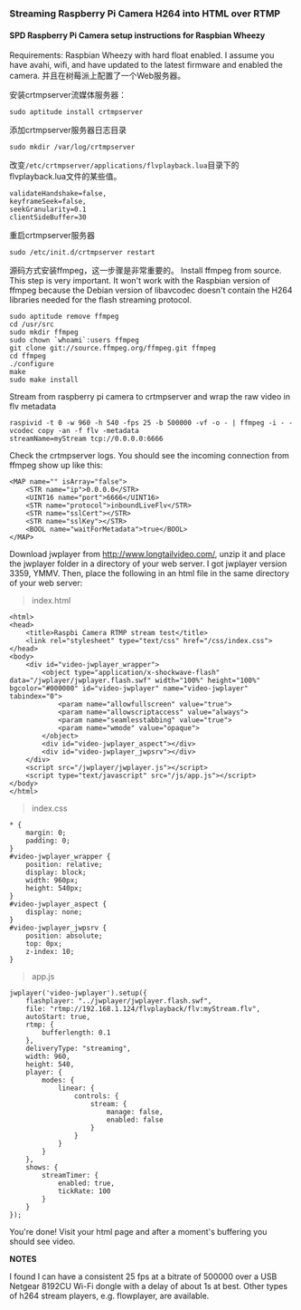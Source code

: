 ### Streaming Raspberry Pi Camera H264 into HTML over RTMP

#### SPD Raspberry Pi Camera setup instructions for Raspbian Wheezy

Requirements: Raspbian Wheezy with hard float enabled. I assume you have avahi, wifi, and have updated to the latest 
firmware and enabled the camera. 并且在树莓派上配置了一个Web服务器。

安装crtmpserver流媒体服务器：

    sudo aptitude install crtmpserver

添加crtmpserver服务器日志目录

    sudo mkdir /var/log/crtmpserver

改变<code>/etc/crtmpserver/applications/flvplayback.lua</code>目录下的flvplayback.lua文件的某些值。

    validateHandshake=false,
    keyframeSeek=false,
    seekGranularity=0.1
    clientSideBuffer=30

重启crtmpserver服务器

    sudo /etc/init.d/crtmpserver restart

源码方式安装ffmpeg，这一步骤是非常重要的。
Install ffmpeg from source. This step is very important. It won't work with the Raspbian version of ffmpeg because the 
Debian version of libavcodec doesn't contain the H264 libraries needed for the flash streaming protocol.

    sudo aptitude remove ffmpeg
    cd /usr/src
    sudo mkdir ffmpeg
    sudo chown `whoami`:users ffmpeg
    git clone git://source.ffmpeg.org/ffmpeg.git ffmpeg
    cd ffmpeg
    ./configure
    make
    sudo make install

Stream from raspberry pi camera to crtmpserver and wrap the raw video in flv metadata

    raspivid -t 0 -w 960 -h 540 -fps 25 -b 500000 -vf -o - | ffmpeg -i - -vcodec copy -an -f flv -metadata 
    streamName=myStream tcp://0.0.0.0:6666

Check the crtmpserver logs. You should see the incoming connection from ffmpeg show up like this:

    <MAP name="" isArray="false">
        <STR name="ip">0.0.0.0</STR>
        <UINT16 name="port">6666</UINT16>
        <STR name="protocol">inboundLiveFlv</STR>
        <STR name="sslCert"></STR>
        <STR name="sslKey"></STR>
        <BOOL name="waitForMetadata">true</BOOL>
    </MAP>

Download jwplayer from http://www.longtailvideo.com/, unzip it and place the jwplayer folder in a directory of your 
web server. I got jwplayer version 3359, YMMV. Then, place the following in an html file in the same directory of 
your web server:
    
> index.html

    <html>
    <head>
        <title>Raspbi Camera RTMP stream test</title>
    	<link rel="stylesheet" type="text/css" href="/css/index.css">
    </head>
    <body>
    	<div id="video-jwplayer_wrapper">
    		<object type="application/x-shockwave-flash" data="/jwplayer/jwplayer.flash.swf" width="100%" height="100%" bgcolor="#000000" id="video-jwplayer" name="video-jwplayer" tabindex="0">
    			<param name="allowfullscreen" value="true">
    			<param name="allowscriptaccess" value="always">
    			<param name="seamlesstabbing" value="true">
    			<param name="wmode" value="opaque">
    		</object>
    		<div id="video-jwplayer_aspect"></div>
    		<div id="video-jwplayer_jwpsrv"></div>
    	</div>
    	<script src="/jwplayer/jwplayer.js"></script>
    	<script type="text/javascript" src="/js/app.js"></script>
    </body>
    </html>
    
> index.css

    * {
        margin: 0;
    	padding: 0;
    }
    #video-jwplayer_wrapper {
    	position: relative;
    	display: block;
    	width: 960px;
    	height: 540px;
    }
    #video-jwplayer_aspect {
    	display: none;
    }
    #video-jwplayer_jwpsrv {
    	position: absolute;
    	top: 0px;
    	z-index: 10;
    }
    
> app.js

    jwplayer('video-jwplayer').setup({
        flashplayer: "../jwplayer/jwplayer.flash.swf",
    	file: "rtmp://192.168.1.124/flvplayback/flv:myStream.flv",
    	autoStart: true,
    	rtmp: {
    		bufferlength: 0.1
    	},
    	deliveryType: "streaming",
    	width: 960,
    	height: 540,
    	player: {
    		modes: {
    			linear: {
    				controls: {
    					stream: {
    						manage: false,
    						enabled: false
    					}
    				}
    			}
    		}
    	},
    	shows: {
    		streamTimer: {
    			enabled: true,
    			tickRate: 100
    		}
    	}
    });

You're done! Visit your html page and after a moment's buffering you should see video.

<b>NOTES</b>

I found I can have a consistent 25 fps at a bitrate of 500000 over a USB Netgear 8192CU Wi-Fi dongle with a delay of about 1s at best.
Other types of h264 stream players, e.g. flowplayer, are available.







